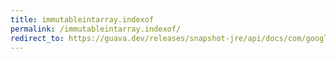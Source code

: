 ```yaml
---
title: immutableintarray.indexof
permalink: /immutableintarray.indexof/
redirect_to: https://guava.dev/releases/snapshot-jre/api/docs/com/google/common/primitives/ImmutableIntArray.html#indexOf-int-
---
```

